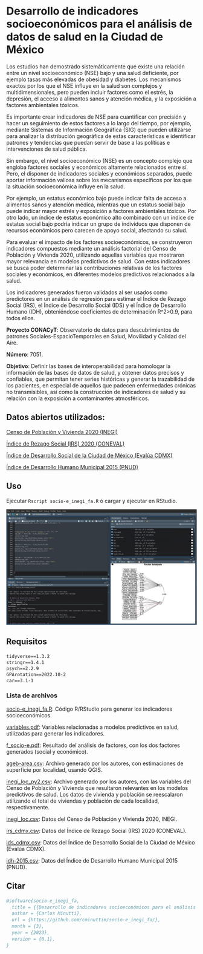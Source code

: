 # Desarrollo de indicadores socioeconómicos para el análisis de datos de salud en la Ciudad de México
Los estudios han demostrado sistemáticamente que existe una relación entre un nivel socioeconómico (NSE)  bajo y una salud deficiente, por ejemplo tasas más elevadas de obesidad y diabetes. Los mecanismos exactos por los que el NSE influye en la salud son complejos y multidimensionales, pero pueden incluir factores como el estrés, la depresión, el acceso a alimentos sanos y atención médica, y la exposición a factores ambientales tóxicos.

Es importante crear indicadores de NSE para cuantificar con precisión y hacer un seguimiento de estos factores a lo largo del tiempo, por ejemplo, mediante Sistemas de Información Geográfica (SIG) que pueden utilizarse para analizar la distribución geográfica de estas características e identificar patrones y tendencias que puedan servir de base a las políticas e intervenciones de salud pública.

Sin embargo, el nivel socioeconómico (NSE) es un concepto complejo que engloba factores sociales y económicos altamente relacionados entre sí. Pero, el disponer de indicadores sociales y económicos separados, puede aportar información valiosa sobre los mecanismos específicos por los que la situación socioeconómica influye en la salud.

Por ejemplo, un estatus económico bajo puede indicar falta de acceso a alimentos sanos y atención médica, mientras que un estatus social bajo puede indicar mayor estrés y exposición a factores ambientales tóxicos. Por otro lado, un índice de estatus económico alto combinado con un índice de estatus social bajo podría indicar un grupo de individuos que disponen de recursos económicos pero carecen de apoyo social, afectando su salud.

Para evaluar el impacto de los factores socioeconómicos, se construyeron indicadores compuestos mediante un análisis factorial del Censo de Población y Vivienda 2020, utilizando aquellas variables que mostraron mayor relevancia en modelos predictivos de salud. Con estos indicadores se busca poder determinar las contribuciones relativas de los factores sociales y económicos, en diferentes modelos predictivos relacionados a la salud.

Los indicadores generados fueron validados al ser usados como predictores en un análisis de regresión para estimar el Índice de Rezago Social (IRS), el Índice de Desarrollo Social (IDS) y el Índice de Desarrollo Humano (IDH), obteniéndose coeficientes de determinación R^2>0.9, para todos ellos.

**Proyecto CONACyT**: Observatorio de datos para descubrimientos de patrones Sociales-EspacioTemporales en Salud, Movilidad y Calidad del Aire.

**Número**: 7051.

**Objetivo**: Definir las bases de interoperabilidad para homologar la información de las bases de datos de salud, y obtener datos precisos y confiables, que permitan tener series históricas y generar la trazabilidad de los pacientes, en especial de aquellos que padecen enfermedades crónicas no transmisibles, así como la construcción de indicadores de salud y su relación con la exposición a contaminantes atmosféricos. 

## Datos abiertos utilizados:
[Censo de Población y Vivienda 2020 (INEGI)](https://www.inegi.org.mx/programas/ccpv/2020/)

[Índice de Rezago Social (IRS) 2020 (CONEVAL)](https://www.coneval.org.mx/Medicion/IRS/Paginas/Indice_Rezago_Social_2020.aspx)

[Índice de Desarrollo Social de la Ciudad de México (Evalúa CDMX)](https://evalua.cdmx.gob.mx/principales-atribuciones/medicion-del-indice-de-desarrollo-social-de-las-unidades-territoriales/medicion-del-indice-de-desarrollo-social-de-las-unidades-territoriales)

[Índice de Desarrollo Humano Municipal 2015 (PNUD)](https://www.undp.org/es/mexico/publicaciones/idh-municipal-2010-2015)

## Uso
Ejecutar `Rscript socio-e_inegi_fa.R` ó cargar y ejecutar en RStudio.

![Captura de pantalla de RStudio](rstudio.jpg)


## Requisitos
```
tidyverse==1.3.2
stringr==1.4.1
psych==2.2.9 
GPArotation==2022.10-2
car==3.1-1 
```

### Lista de archivos
[socio-e_inegi_fa.R](socio-e_inegi_fa.R): Código R/RStudio para generar los indicadores socioeconómicos.

[variables.pdf](variables.pdf): Variables relacionadas a modelos predictivos en salud, utilizadas para generar los indicadores.

[f_socio-e.pdf](f_socio-e.pdf): Resultado del análisis de factores, con los dos factores generados (social y económico).	

[ageb-area.csv](ageb-area.csv): Archivo generado por los autores, con estimaciones de superficie por localidad, usando QGIS.

[inegi_loc_py2.csv](inegi_loc_py2.csv): Archivo generado por los autores, con las variables del Censo de Población y Vivienda que resultaron relevantes en los modelos predictivos de salud. Los datos de vivienda y población se reescalaron utilizando el total de viviendas y población de cada localidad, respectivamente.

[inegi_loc.csv](inegi_loc.csv): Datos del Censo de Población y Vivienda 2020, INEGI.

[irs_cdmx.csv](irs_cdmx.csv): Datos del Índice de Rezago Social (IRS) 2020 (CONEVAL).

[ids_cdmx.csv](ids_cdmx.csv): Datos del Índice de Desarrollo Social de la Ciudad de México (Evalúa CDMX).

[idh-2015.csv](idh-2015.csv): Datos del Índice de Desarrollo Humano Municipal 2015 (PNUD).


## Citar

```bibtex
@software{socio-e_inegi_fa,
  title = {{Desarrollo de indicadores socioeconómicos para el análisis de datos de salud en la Ciudad de México}},
  author = {Carlos Minutti},
  url = {https://github.com/cminuttim/socio-e_inegi_fa/},
  month = {3},
  year = {2023},
  version = {0.1},
}
```

